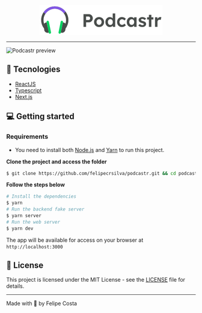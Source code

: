 <div align="center">
  <img src="/public/logo.svg" alt="Podcastr logo">
</div>

---

![Podcastr preview](/public/Capa.png)

## 🔨 Tecnologies

- [ReactJS](https://reactjs.org/)
- [Typescript](https://www.typescriptlang.org/)
- [Next.js](https://nextjs.org/)

## 💻 Getting started

### Requirements

- You need to install both [Node.js](https://nodejs.org/en/download/) and [Yarn](https://yarnpkg.com/) to run this project.

**Clone the project and access the folder**

```bash
$ git clone https://github.com/felipecrsilva/podcastr.git && cd podcastr
```

**Follow the steps below**

```bash
# Install the dependencies
$ yarn
# Run the backend fake server
$ yarn server
# Run the web server
$ yarn dev
```

The app will be available for access on your browser at `http://localhost:3000`

## 📝 License

This project is licensed under the MIT License - see the [LICENSE](LICENSE) file for details.

---

Made with 💜 by Felipe Costa
